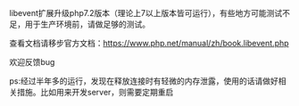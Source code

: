 libevent扩展升级php7.2版本（理论上7以上版本皆可运行），有些地方可能测试不足，用于生产环境前，请做足够的测试。

查看文档请移步官方文档：https://www.php.net/manual/zh/book.libevent.php

欢迎反馈bug

ps:经过半年多的运行，发现在释放连接时有轻微的内存泄露，使用的话请做好相关措施。比如用来开发server，则需要定期重启
